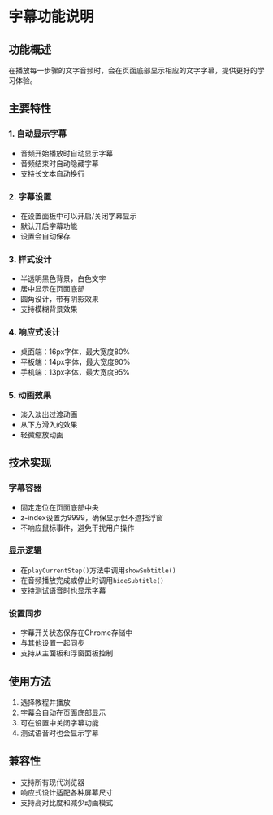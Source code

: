 # 字幕功能说明

## 功能概述
在播放每一步骤的文字音频时，会在页面底部显示相应的文字字幕，提供更好的学习体验。

## 主要特性

### 1. 自动显示字幕
- 音频开始播放时自动显示字幕
- 音频结束时自动隐藏字幕
- 支持长文本自动换行

### 2. 字幕设置
- 在设置面板中可以开启/关闭字幕显示
- 默认开启字幕功能
- 设置会自动保存

### 3. 样式设计
- 半透明黑色背景，白色文字
- 居中显示在页面底部
- 圆角设计，带有阴影效果
- 支持模糊背景效果

### 4. 响应式设计
- 桌面端：16px字体，最大宽度80%
- 平板端：14px字体，最大宽度90%
- 手机端：13px字体，最大宽度95%

### 5. 动画效果
- 淡入淡出过渡动画
- 从下方滑入的效果
- 轻微缩放动画

## 技术实现

### 字幕容器
- 固定定位在页面底部中央
- z-index设置为9999，确保显示但不遮挡浮窗
- 不响应鼠标事件，避免干扰用户操作

### 显示逻辑
- 在`playCurrentStep()`方法中调用`showSubtitle()`
- 在音频播放完成或停止时调用`hideSubtitle()`
- 支持测试语音时也显示字幕

### 设置同步
- 字幕开关状态保存在Chrome存储中
- 与其他设置一起同步
- 支持从主面板和浮窗面板控制

## 使用方法

1. 选择教程并播放
2. 字幕会自动在页面底部显示
3. 可在设置中关闭字幕功能
4. 测试语音时也会显示字幕

## 兼容性
- 支持所有现代浏览器
- 响应式设计适配各种屏幕尺寸
- 支持高对比度和减少动画模式